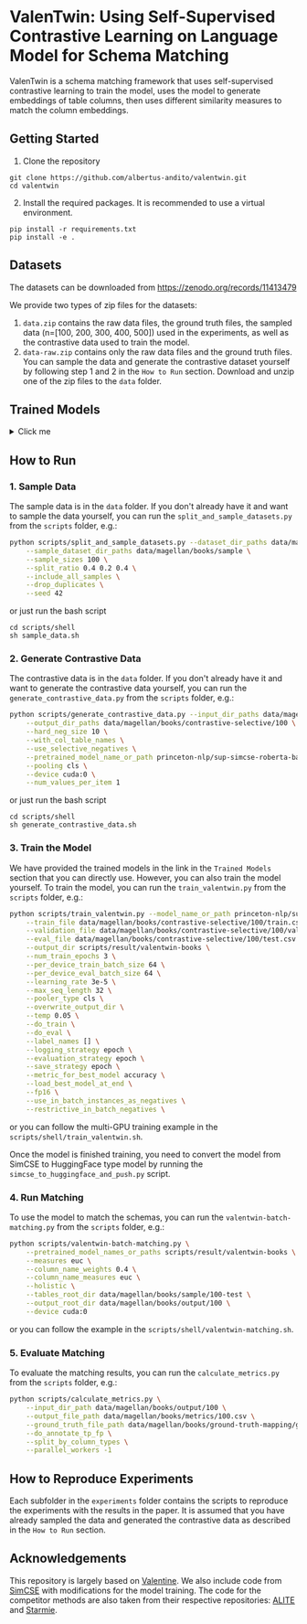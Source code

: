 # ValenTwin: Using Self-Supervised Contrastive Learning on Language Model for Schema Matching
ValenTwin is a schema matching framework that uses self-supervised contrastive learning to train the model, 
uses the model to generate embeddings of table columns, then uses different similarity measures to match the column embeddings.

## Getting Started
1. Clone the repository
```shell
git clone https://github.com/albertus-andito/valentwin.git
cd valentwin
```
2. Install the required packages. It is recommended to use a virtual environment.
```shell
pip install -r requirements.txt
pip install -e .
```

## Datasets
The datasets can be downloaded from https://zenodo.org/records/11413479

We provide two types of zip files for the datasets:
1. `data.zip` contains the raw data files, the ground truth files, the sampled data (n=[100, 200, 300, 400, 500]) used in the experiments, as well as the contrastive data used to train the model.
2. `data-raw.zip` contains only the raw data files and the ground truth files. You can sample the data and generate the contrastive dataset yourself by following step 1 and 2 in the `How to Run` section. 
Download and unzip one of the zip files to the `data` folder.

## Trained Models
<details>
  <summary>Click me</summary>

| Integration Set     | Best Model on Average                                                                                                                                                                 | Best Model on Each Integration Set                                                                                                                                                             |
|---------------------|---------------------------------------------------------------------------------------------------------------------------------------------------------------------------------------|------------------------------------------------------------------------------------------------------------------------------------------------------------------------------------------------|
| 25ksep11            | [valentwin-25ksep11-n-100-hn-10-selective-neg-lr-3e5-bs-512](https://huggingface.co/albertus-andito/valentwin-25ksep11-n-100-hn-10-selective-neg-lr-3e5-bs-512)                       | [valentwin-25ksep11-n-100-hn-10-selective-noneg-lr-3e5-bs-512-ep-10](https://huggingface.co/albertus-andito/valentwin-25ksep11-n-100-hn-10-selective-noneg-lr-3e5-bs-512-ep-10)                |
| 500spend            | [valentwin-500spend-n-100-hn-10-selective-neg-lr-3e5-bs-512](https://huggingface.co/albertus-andito/valentwin-500spend-n-100-hn-10-selective-neg-lr-3e5-bs-512)                       | [valentwin-500spend-n-100-hn-10-selective-noneg-lr-3e5-bs-512-ep-10](https://huggingface.co/albertus-andito/valentwin-500spend-n-100-hn-10-selective-noneg-lr-3e5-bs-512-ep-10)                |
| 1009ipopayments     | [valentwin-1009ipopayments-n-100-hn-10-selective-neg-lr-3e5-bs-512](https://huggingface.co/albertus-andito/valentwin-1009ipopayments-n-100-hn-10-selective-neg-lr-3e5-bs-512)         | [valentwin-1009ipopayments-n-100-hn-10-selective-noneg-lr-3e5-bs-512-ep-10](https://huggingface.co/albertus-andito/valentwin-1009ipopayments-n-100-hn-10-selective-noneg-lr-3e5-bs-512-ep-10)  |
| amo-ame             | [valentwin-amo-ame-n-100-hn-10-selective-neg-lr-3e5-bs-512](https://huggingface.co/albertus-andito/valentwin-amo-ame-n-100-hn-10-selective-neg-lr-3e5-bs-512)                         | [valentwin-amo-ame-n-100-hn-10-selective-noneg-lr-3e5-bs-512-ep-10](https://huggingface.co/albertus-andito/valentwin-amo-ame-n-100-hn-10-selective-noneg-lr-3e5-bs-512-ep-10)                   |
| chicago_parks       | [valentwin-chicago_parks-n-100-hn-10-selective-neg-lr-3e5-bs-512](https://huggingface.co/albertus-andito/valentwin-chicago_parks-n-100-hn-10-selective-neg-lr-3e5-bs-512)             | [valentwin-chicago_parks-n-100-hn-10-selective-noneg-lr-3e5-bs-512-ep-10](https://huggingface.co/albertus-andito/valentwin-chicago_parks-n-100-hn-10-selective-noneg-lr-3e5-bs-512-ep-10)       |
| cihr                | [valentwin-cihr-n-100-hn-10-selective-neg-lr-3e5-bs-512](https://huggingface.co/albertus-andito/valentwin-cihr-n-100-hn-10-selective-neg-lr-3e5-bs-512)                               | [valentwin-cihr-n-100-hn-10-selective-neginter-lr-3e5-bs-512](https://huggingface.co/albertus-andito/valentwin-cihr-n-100-hn-10-selective-neginter-lr-3e5-bs-512)                               |
| DCMS_NHM_NHM        | [valentwin-DCMS_NHM_NHM-n-100-hn-10-selective-neg-lr-3e5-bs-512](https://huggingface.co/albertus-andito/valentwin-DCMS_NHM_NHM-n-100-hn-10-selective-neg-lr-3e5-bs-512)               | [valentwin-DCMS_NHM_NHM-n-100-hn-10-selective-noneg-lr-3e5-bs-512-ep-10](https://huggingface.co/albertus-andito/valentwin-DCMS_NHM_NHM-n-100-hn-10-selective-noneg-lr-3e5-bs-512-ep-10)         |
| organogram-junior   | [valentwin-organogram-junior-n-100-hn-10-selective-neg-lr-3e5-bs-512](https://huggingface.co/albertus-andito/valentwin-organogram-junior-n-100-hn-10-selective-neg-lr-3e5-bs-512)     | [valentwin-organogram-junior-n-100-hn-10-selective-neg-lr-3e5-bs-512-ep-10](https://huggingface.co/albertus-andito/valentwin-organogram-junior-n-100-hn-10-selective-neg-lr-3e5-bs-512-ep-10)   |
| school_report       | [valentwin-school_report-n-100-hn-10-selective-neg-lr-3e5-bs-512](https://huggingface.co/albertus-andito/valentwin-school_report-n-100-hn-10-selective-neg-lr-3e5-bs-512)             | [valentwin-school_report-n-100-hn-10-selective-neginter-lr-3e5-bs-512-ep-10](https://huggingface.co/albertus-andito/valentwin-school_report-n-100-hn-10-selective-neginter-lr-3e5-bs-512-ep-10) |
| stockport_contracts | [valentwin-stockport_contracts-n-100-hn-10-selective-neg-lr-3e5-bs-512](https://huggingface.co/albertus-andito/valentwin-stockport_contracts-n-100-hn-10-selective-neg-lr-3e5-bs-512) | [valentwin-stockport_contracts-n-100-hn-10-selective-neg-lr-3e5-bs-512](https://huggingface.co/albertus-andito/valentwin-stockport_contracts-n-100-hn-10-selective-neg-lr-3e5-bs-512)           |
| academic_papers     | [valentwin-academic_papers-n-100-hn-10-selective-neg-lr-3e5-bs-512](https://huggingface.co/albertus-andito/valentwin-academic_papers-n-100-hn-10-selective-neg-lr-3e5-bs-512)         | [valentwin-academic_papers-n-100-hn-10-selective-neg-lr-3e5-bs-512-ep-10](https://huggingface.co/albertus-andito/valentwin-academic_papers-n-100-hn-10-selective-neg-lr-3e5-bs-512-ep-10)       |
| books               | [valentwin-books-n-100-hn-10-selective-neg-lr-3e5-bs-512](https://huggingface.co/albertus-andito/valentwin-books-n-100-hn-10-selective-neg-lr-3e5-bs-512)                             | [valentwin-books-n-100-hn-10-selective-neg-lr-3e5-bs-512](https://huggingface.co/albertus-andito/valentwin-books-n-100-hn-10-selective-neg-lr-3e5-bs-512)                                       |
| cosmetics           | [valentwin-cosmetics-n-100-hn-10-selective-neg-lr-3e5-bs-512](https://huggingface.co/albertus-andito/valentwin-cosmetics-n-100-hn-10-selective-neg-lr-3e5-bs-512)                     | [valentwin-cosmetics-n-100-hn-10-selective-neg-lr-3e5-bs-512](https://huggingface.co/albertus-andito/valentwin-cosmetics-n-100-hn-10-selective-neg-lr-3e5-bs-512)                               |
| movies              | [valentwin-movies-n-100-hn-10-selective-neg-lr-3e5-bs-512](https://huggingface.co/albertus-andito/valentwin-movies-n-100-hn-10-selective-neg-lr-3e5-bs-512)                           | [valentwin-movies-n-100-hn-10-selective-neg-lr-3e5-bs-512-ep-10](https://huggingface.co/albertus-andito/valentwin-movies-n-100-hn-10-selective-neg-lr-3e5-bs-512-ep-10)                         |
| restaurants         | [valentwin-restaurants-n-100-hn-10-selective-neg-lr-3e5-bs-512](https://huggingface.co/albertus-andito/valentwin-restaurants-n-100-hn-10-selective-neg-lr-3e5-bs-512)                 | [valentwin-restaurants-n-100-hn-10-selective-neg-lr-3e5-bs-512](https://huggingface.co/albertus-andito/valentwin-restaurants-n-100-hn-10-selective-neg-lr-3e5-bs-512)                           |
</details>

## How to Run

### 1. Sample Data
The sample data is in the `data` folder. If you don't already have it and want to sample the data yourself, you can run the `split_and_sample_datasets.py` from the `scripts` folder, e.g.:
```bash
python scripts/split_and_sample_datasets.py --dataset_dir_paths data/magellan/books/formatted \
    --sample_dataset_dir_paths data/magellan/books/sample \
    --sample_sizes 100 \
    --split_ratio 0.4 0.2 0.4 \
    --include_all_samples \
    --drop_duplicates \
    --seed 42
```
or just run the bash script
```shell
cd scripts/shell
sh sample_data.sh
```

### 2. Generate Contrastive Data
The contrastive data is in the `data` folder. If you don't already have it and want to generate the contrastive data yourself, you can run the `generate_contrastive_data.py` from the `scripts` folder, e.g.:
```bash
python scripts/generate_contrastive_data.py --input_dir_paths data/magellan/books/sample/100-train \
    --output_dir_paths data/magellan/books/contrastive-selective/100 \
    --hard_neg_size 10 \
    --with_col_table_names \
    --use_selective_negatives \
    --pretrained_model_name_or_path princeton-nlp/sup-simcse-roberta-base \
    --pooling cls \
    --device cuda:0 \
    --num_values_per_item 1
```
or just run the bash script
```shell
cd scripts/shell
sh generate_contrastive_data.sh
```

### 3. Train the Model
We have provided the trained models in the link in the `Trained Models` section that you can directly use.
However, you can also train the model yourself.
To train the model, you can run the `train_valentwin.py` from the `scripts` folder, e.g.:
```bash
python scripts/train_valentwin.py --model_name_or_path princeton-nlp/sup-simcse-roberta-base \
    --train_file data/magellan/books/contrastive-selective/100/train.csv \
    --validation_file data/magellan/books/contrastive-selective/100/val.csv \
    --eval_file data/magellan/books/contrastive-selective/100/test.csv \
    --output_dir scripts/result/valentwin-books \
    --num_train_epochs 3 \
    --per_device_train_batch_size 64 \
    --per_device_eval_batch_size 64 \
    --learning_rate 3e-5 \
    --max_seq_length 32 \
    --pooler_type cls \
    --overwrite_output_dir \
    --temp 0.05 \
    --do_train \
    --do_eval \
    --label_names [] \
    --logging_strategy epoch \
    --evaluation_strategy epoch \
    --save_strategy epoch \
    --metric_for_best_model accuracy \
    --load_best_model_at_end \
    --fp16 \
    --use_in_batch_instances_as_negatives \
    --restrictive_in_batch_negatives \
```
or you can follow the multi-GPU training example in the `scripts/shell/train_valentwin.sh`.

Once the model is finished training, you need to convert the model from SimCSE to HuggingFace type model by running the `simcse_to_huggingface_and_push.py` script.

### 4. Run Matching
To use the model to match the schemas, you can run the `valentwin-batch-matching.py` from the `scripts` folder, e.g.:
```bash
python scripts/valentwin-batch-matching.py \
    --pretrained_model_names_or_paths scripts/result/valentwin-books \
    --measures euc \
    --column_name_weights 0.4 \
    --column_name_measures euc \
    --holistic \
    --tables_root_dir data/magellan/books/sample/100-test \
    --output_root_dir data/magellan/books/output/100 \
    --device cuda:0
```
or you can follow the example in the `scripts/shell/valentwin-matching.sh`.

### 5. Evaluate Matching
To evaluate the matching results, you can run the `calculate_metrics.py` from the `scripts` folder, e.g.:
```bash
python scripts/calculate_metrics.py \
    --input_dir_path data/magellan/books/output/100 \
    --output_file_path data/magellan/books/metrics/100.csv \
    --ground_truth_file_path data/magellan/books/ground-truth-mapping/ground-truth.csv \
    --do_annotate_tp_fp \
    --split_by_column_types \
    --parallel_workers -1
```

## How to Reproduce Experiments

Each subfolder in the `experiments` folder contains the scripts to reproduce the experiments with the results in the paper.
It is assumed that you have already sampled the data and generated the contrastive data as described in the `How to Run` section.


## Acknowledgements
This repository is largely based on [Valentine](https://github.com/delftdata/valentine).
We also include code from [SimCSE](https://github.com/princeton-nlp/SimCSE) with modifications for the model training.
The code for the competitor methods are also taken from their respective repositories: [ALITE](https://github.com/northeastern-datalab/alite) and [Starmie](https://github.com/megagonlabs/starmie/tree/main).